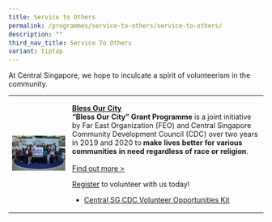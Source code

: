 ```yaml
---
title: Service to Others
permalink: /programmes/service-to-others/service-to-others/
description: ""
third_nav_title: Service To Others
variant: tiptap
---
```

<p>At Central Singapore, we hope to inculcate a spirit of volunteerism in
the community.</p>
<table>
<tbody>
<tr>
<td rowspan="1" colspan="1">
<div class="isomer-image-wrapper">
<img style="width: 100%" height="auto" width="100%" src="/images/Capture.png">
</div>
</td>
<td rowspan="1" colspan="1">
<p><strong><a href="/programmes/service-to-others/bless-our-city" rel="noopener noreferrer nofollow" target="_blank">Bless Our City</a></strong> 
<br><strong>“Bless Our City” Grant Programme</strong>&nbsp;is a joint initiative
by Far East Organization (FEO) and Central Singapore Community Development
Council (CDC) over two years in 2019 and 2020 to&nbsp;<strong>make lives better for various communities in need regardless of race or religion</strong>.
<br>
<br><a href="/programmes/service-to-others/bless-our-city" rel="noopener noreferrer nofollow" target="_blank">Find out more &gt;</a>
</p>
<p></p>
<p><a href="https://go.gov.sg/volunteeringwithcscdc" rel="noopener noreferrer nofollow" target="_blank">Register</a> to
volunteer with us today!</p>
<ul data-tight="true" class="tight">
<li>
<p><a href="/files/Central_SG_CDC_Volunteer_Opportunities_Kit.pdf" rel="noopener noreferrer nofollow" target="_blank">Central SG CDC Volunteer Opportunities Kit</a>
</p>
</li>
</ul>
</td>
</tr>
</tbody>
</table>
<p></p>